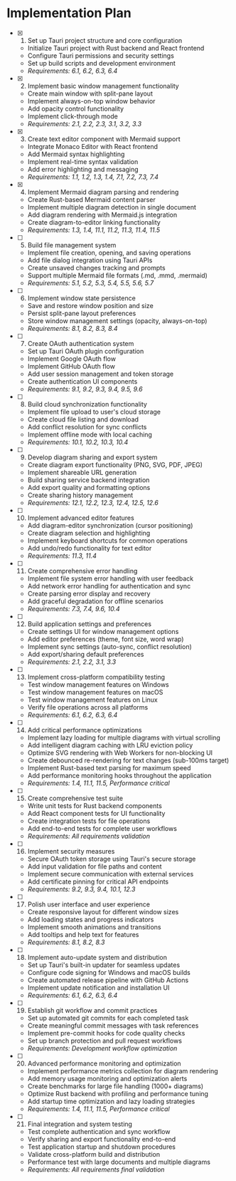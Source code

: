 # Implementation Plan

- [x] 1. Set up Tauri project structure and core configuration
  - Initialize Tauri project with Rust backend and React frontend
  - Configure Tauri permissions and security settings
  - Set up build scripts and development environment
  - _Requirements: 6.1, 6.2, 6.3, 6.4_

- [x] 2. Implement basic window management functionality
  - Create main window with split-pane layout
  - Implement always-on-top window behavior
  - Add opacity control functionality
  - Implement click-through mode
  - _Requirements: 2.1, 2.2, 2.3, 3.1, 3.2, 3.3_

- [x] 3. Create text editor component with Mermaid support
  - Integrate Monaco Editor with React frontend
  - Add Mermaid syntax highlighting
  - Implement real-time syntax validation
  - Add error highlighting and messaging
  - _Requirements: 1.1, 1.2, 1.3, 1.4, 7.1, 7.2, 7.3, 7.4_

- [x] 4. Implement Mermaid diagram parsing and rendering





  - Create Rust-based Mermaid content parser
  - Implement multiple diagram detection in single document
  - Add diagram rendering with Mermaid.js integration
  - Create diagram-to-editor linking functionality
  - _Requirements: 1.3, 1.4, 11.1, 11.2, 11.3, 11.4, 11.5_

- [ ] 5. Build file management system
  - Implement file creation, opening, and saving operations
  - Add file dialog integration using Tauri APIs
  - Create unsaved changes tracking and prompts
  - Support multiple Mermaid file formats (.md, .mmd, .mermaid)
  - _Requirements: 5.1, 5.2, 5.3, 5.4, 5.5, 5.6, 5.7_

- [ ] 6. Implement window state persistence
  - Save and restore window position and size
  - Persist split-pane layout preferences
  - Store window management settings (opacity, always-on-top)
  - _Requirements: 8.1, 8.2, 8.3, 8.4_

- [ ] 7. Create OAuth authentication system
  - Set up Tauri OAuth plugin configuration
  - Implement Google OAuth flow
  - Implement GitHub OAuth flow
  - Add user session management and token storage
  - Create authentication UI components
  - _Requirements: 9.1, 9.2, 9.3, 9.4, 9.5, 9.6_

- [ ] 8. Build cloud synchronization functionality
  - Implement file upload to user's cloud storage
  - Create cloud file listing and download
  - Add conflict resolution for sync conflicts
  - Implement offline mode with local caching
  - _Requirements: 10.1, 10.2, 10.3, 10.4_

- [ ] 9. Develop diagram sharing and export system
  - Create diagram export functionality (PNG, SVG, PDF, JPEG)
  - Implement shareable URL generation
  - Build sharing service backend integration
  - Add export quality and formatting options
  - Create sharing history management
  - _Requirements: 12.1, 12.2, 12.3, 12.4, 12.5, 12.6_

- [ ] 10. Implement advanced editor features
  - Add diagram-editor synchronization (cursor positioning)
  - Create diagram selection and highlighting
  - Implement keyboard shortcuts for common operations
  - Add undo/redo functionality for text editor
  - _Requirements: 11.3, 11.4_

- [ ] 11. Create comprehensive error handling
  - Implement file system error handling with user feedback
  - Add network error handling for authentication and sync
  - Create parsing error display and recovery
  - Add graceful degradation for offline scenarios
  - _Requirements: 7.3, 7.4, 9.6, 10.4_

- [ ] 12. Build application settings and preferences
  - Create settings UI for window management options
  - Add editor preferences (theme, font size, word wrap)
  - Implement sync settings (auto-sync, conflict resolution)
  - Add export/sharing default preferences
  - _Requirements: 2.1, 2.2, 3.1, 3.3_

- [ ] 13. Implement cross-platform compatibility testing
  - Test window management features on Windows
  - Test window management features on macOS
  - Test window management features on Linux
  - Verify file operations across all platforms
  - _Requirements: 6.1, 6.2, 6.3, 6.4_

- [ ] 14. Add critical performance optimizations
  - Implement lazy loading for multiple diagrams with virtual scrolling
  - Add intelligent diagram caching with LRU eviction policy
  - Optimize SVG rendering with Web Workers for non-blocking UI
  - Create debounced re-rendering for text changes (sub-100ms target)
  - Implement Rust-based text parsing for maximum speed
  - Add performance monitoring hooks throughout the application
  - _Requirements: 1.4, 11.1, 11.5, Performance critical_

- [ ] 15. Create comprehensive test suite
  - Write unit tests for Rust backend components
  - Add React component tests for UI functionality
  - Create integration tests for file operations
  - Add end-to-end tests for complete user workflows
  - _Requirements: All requirements validation_

- [ ] 16. Implement security measures
  - Secure OAuth token storage using Tauri's secure storage
  - Add input validation for file paths and content
  - Implement secure communication with external services
  - Add certificate pinning for critical API endpoints
  - _Requirements: 9.2, 9.3, 9.4, 10.1, 12.3_

- [ ] 17. Polish user interface and user experience
  - Create responsive layout for different window sizes
  - Add loading states and progress indicators
  - Implement smooth animations and transitions
  - Add tooltips and help text for features
  - _Requirements: 8.1, 8.2, 8.3_

- [ ] 18. Implement auto-update system and distribution
  - Set up Tauri's built-in updater for seamless updates
  - Configure code signing for Windows and macOS builds
  - Create automated release pipeline with GitHub Actions
  - Implement update notification and installation UI
  - _Requirements: 6.1, 6.2, 6.3, 6.4_

- [ ] 19. Establish git workflow and commit practices
  - Set up automated git commits for each completed task
  - Create meaningful commit messages with task references
  - Implement pre-commit hooks for code quality checks
  - Set up branch protection and pull request workflows
  - _Requirements: Development workflow optimization_

- [ ] 20. Advanced performance monitoring and optimization
  - Implement performance metrics collection for diagram rendering
  - Add memory usage monitoring and optimization alerts
  - Create benchmarks for large file handling (1000+ diagrams)
  - Optimize Rust backend with profiling and performance tuning
  - Add startup time optimization and lazy loading strategies
  - _Requirements: 1.4, 11.1, 11.5, Performance critical_

- [ ] 21. Final integration and system testing
  - Test complete authentication and sync workflow
  - Verify sharing and export functionality end-to-end
  - Test application startup and shutdown procedures
  - Validate cross-platform build and distribution
  - Performance test with large documents and multiple diagrams
  - _Requirements: All requirements final validation_